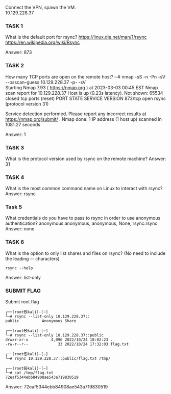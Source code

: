 Connect the VPN, spawn the VM.<br>
10.129.228.37

### TASK 1
What is the default port for rsync?
https://linux.die.net/man/1/rsync
https://en.wikipedia.org/wiki/Rsync

Answer: 873

### TASK 2

How many TCP ports are open on the remote host?
─# nmap -sS -n -Pn -sV --osscan-guess 10.129.228.37 -p- -sV               
Starting Nmap 7.93 ( https://nmap.org ) at 2023-03-03 00:45 EST
Nmap scan report for 10.129.228.37
Host is up (0.23s latency).
Not shown: 65534 closed tcp ports (reset)
PORT    STATE SERVICE VERSION
873/tcp open  rsync   (protocol version 31)

Service detection performed. Please report any incorrect results at https://nmap.org/submit/ .
Nmap done: 1 IP address (1 host up) scanned in 1081.27 seconds

Answer: 1

### TASK 3

What is the protocol version used by rsync on the remote machine?
Answer: 31

### TASK 4

What is the most common command name on Linux to interact with rsync?
Answer: rsync

### Task 5
What credentials do you have to pass to rsync in order to use anonymous authentication? anonymous:anonymous, anonymous, None, rsync:rsync
Answer: none

### TASK 6

What is the option to only list shares and files on rsync? (No need to include the leading -- characters)

```
rsync --help
```
Answer: list-only

### SUBMIT FLAG

Submit root flag

```
┌──(root㉿kali)-[~]
└─# rsync --list-only 10.129.228.37::      
public          Anonymous Share

┌──(root㉿kali)-[~]
└─# rsync --list-only 10.129.228.37::public
drwxr-xr-x          4,096 2022/10/24 18:02:23 .
-rw-r--r--             33 2022/10/24 17:32:03 flag.txt

┌──(root㉿kali)-[~]
└─# rsync 10.129.228.37::public/flag.txt /tmp/

┌──(root㉿kali)-[~]
└─# cat /tmp/flag.txt                                   
72eaf5344ebb84908ae543a719830519
```

Answer: 72eaf5344ebb84908ae543a719830519

